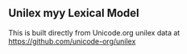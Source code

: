 Unilex myy Lexical Model
----------------------

This is built directly from Unicode.org unilex data at
https://github.com/unicode-org/unilex
